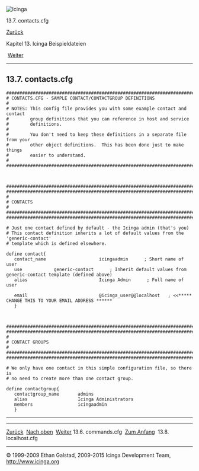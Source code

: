 ![Icinga](../images/logofullsize.png "Icinga")

13.7. contacts.cfg

[Zurück](sample-commands.md) 

Kapitel 13. Icinga Beispieldateien

 [Weiter](sample-localhost.md)

* * * * *

13.7. contacts.cfg
------------------

~~~~ {.programlisting}
###############################################################################
# CONTACTS.CFG - SAMPLE CONTACT/CONTACTGROUP DEFINITIONS
#
# NOTES: This config file provides you with some example contact and contact
#        group definitions that you can reference in host and service
#        definitions.
#       
#        You don't need to keep these definitions in a separate file from your
#        other object definitions.  This has been done just to make things
#        easier to understand.
#
###############################################################################



###############################################################################
###############################################################################
#
# CONTACTS
#
###############################################################################
###############################################################################

# Just one contact defined by default - the Icinga admin (that's you)
# This contact definition inherits a lot of default values from the 'generic-contact' 
# template which is defined elsewhere.

define contact{
   contact_name                    icingaadmin      ; Short name of user
   use            generic-contact      ; Inherit default values from generic-contact template (defined above)
   alias                           Icinga Admin      ; Full name of user

   email                           @icinga_user@@localhost   ; <<***** CHANGE THIS TO YOUR EMAIL ADDRESS ******
   }



###############################################################################
###############################################################################
#
# CONTACT GROUPS
#
###############################################################################
###############################################################################

# We only have one contact in this simple configuration file, so there is
# no need to create more than one contact group.

define contactgroup{
   contactgroup_name       admins
   alias                   Icinga Administrators
   members                 icingaadmin
   }
~~~~

* * * * *

  --------------------------------- -------------------------- ----------------------------------
  [Zurück](sample-commands.md)    [Nach oben](ch13.md)      [Weiter](sample-localhost.md)
  13.6. commands.cfg                [Zum Anfang](index.md)    13.8. localhost.cfg
  --------------------------------- -------------------------- ----------------------------------

© 1999-2009 Ethan Galstad, 2009-2015 Icinga Development Team,
http://www.icinga.org
